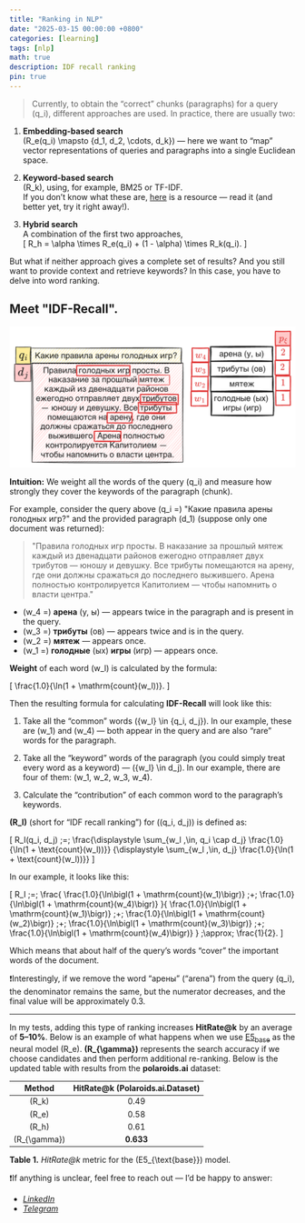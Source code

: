 ```yaml
---
title: "Ranking in NLP"
date: "2025-03-15 00:00:00 +0800"
categories: [learning]
tags: [nlp]
math: true
description: IDF recall ranking
pin: true
---
```


> Currently, to obtain the “correct” chunks (paragraphs) for a query \(q_i\), different approaches are used. In practice, there are usually two:

1. **Embedding-based search**  
   \(R_e(q_i) \mapsto \{d_1, d_2, \cdots, d_k\}\) — here we want to “map” vector representations of queries and paragraphs into a single Euclidean space.

2. **Keyword-based search**  
   \(R_k\), using, for example, BM25 or TF-IDF.  
   If you don’t know what these are, <a href="https://huggingface.co/blog/xhluca/bm25s">here</a> is a resource — read it (and better yet, try it right away!).

3. **Hybrid search**  
   A combination of the first two approaches,  
   \[
   R_h = \alpha \times R_e(q_i) + (1 - \alpha) \times R_k(q_i).
   \]

But what if neither approach gives a complete set of results? And you still want to provide context and retrieve keywords? In this case, you have to delve into word ranking.

Meet **\"IDF-Recall\"**.
---


![](/docs/sample-hunger-games.png)

**Intuition:** We weight all the words of the query \(q_i\) and measure how strongly they cover the keywords of the paragraph (chunk).

For example, consider the query above \(q_i =\) "Какие правила арены голодных игр?" and the provided paragraph \(d_1\) (suppose only one document was returned):

> "Правила голодных игр просты. В наказание за прошлый мятеж каждый из двенадцати районов ежегодно отправляет двух трибутов — юношу и девушку. Все трибуты помещаются на арену, где они должны сражаться до последнего выжившего. Арена полностью контролируется Капитолием — чтобы напомнить о власти центра."

- \(w_4 =\) **арена** (у, ы) — appears twice in the paragraph and is present in the query.  
- \(w_3 =\) **трибуты** (ов) — appears twice and is in the query.  
- \(w_2 =\) **мятеж** — appears once.  
- \(w_1 =\) **голодные** (ых) **игры** (игр) — appears once.

**Weight** of each word \(w_l\) is calculated by the formula:

\[
\frac{1.0}{\ln(1 + \mathrm{count}(w_l))}.
\]

Then the resulting formula for calculating **IDF-Recall** will look like this:

1. Take all the “common” words \(\{w_l\} \in \{q_i, d_j\}\). In our example, these are \(w_1\) and \(w_4\) — both appear in the query and are also “rare” words for the paragraph.

2. Take all the “keyword” words of the paragraph (you could simply treat every word as a keyword) — \(\{w_l\} \in d_j\). In our example, there are four of them: \(w_1, w_2, w_3, w_4\).

3. Calculate the “contribution” of each common word to the paragraph’s keywords.

**\(R_I\)** (short for “IDF recall ranking”) for \((q_i, d_j)\) is defined as:

\[
R_I(q_i, d_j) \;=\; \frac{\displaystyle \sum_{w_l \,\in\, q_i \cap d_j} \frac{1.0}{\ln(1 + \text{count}(w_l))}}
{\displaystyle \sum_{w_l \,\in\, d_j} \frac{1.0}{\ln(1 + \text{count}(w_l))}}
\]

In our example, it looks like this:

\[
R_I \;=\; \frac{
\frac{1.0}{\ln\bigl(1 + \mathrm{count}(w_1)\bigr)}
\;+\;
\frac{1.0}{\ln\bigl(1 + \mathrm{count}(w_4)\bigr)}
}{
\frac{1.0}{\ln\bigl(1 + \mathrm{count}(w_1)\bigr)}
\;+\;
\frac{1.0}{\ln\bigl(1 + \mathrm{count}(w_2)\bigr)}
\;+\;
\frac{1.0}{\ln\bigl(1 + \mathrm{count}(w_3)\bigr)}
\;+\;
\frac{1.0}{\ln\bigl(1 + \mathrm{count}(w_4)\bigr)}
}
\;\approx\;
\frac{1}{2}.
\]

Which means that about half of the query’s words “cover” the important words of the document.

❗️Interestingly, if we remove the word “арены” (“arena”) from the query \(q_i\), the denominator remains the same, but the numerator decreases, and the final value will be approximately 0.3.

---
In my tests, adding this type of ranking increases **HitRate@k** by an average of **5–10%**. Below is an example of what happens when we use [E5<sub>base</sub>](https://huggingface.co/intfloat/e5-base) as the neural model \(R_e\). **\(R_{\gamma}\)** represents the search accuracy if we choose candidates and then perform additional re-ranking.
Below is the updated table with results from the **polaroids.ai** dataset:

|     Method     | **HitRate@k (Polaroids.ai.Dataset)** |
|:--------------:|:-------------------------------------:|
| \(R_k\)        | 0.49                                  |
| \(R_e\)        | 0.58                                  |
| \(R_h\)        | 0.61                                  |
| \(R_{\gamma}\) | **0.633**                             |

**Table 1.** *HitRate@k* metric for the \(E5_{\text{base}}\) model.

❗️If anything is unclear, feel free to reach out — I’d be happy to answer:

- [*LinkedIn*](https://www.linkedin.com/in/itarlinskiy/)
- [*Telegram*](https://t.me/justatom/)
